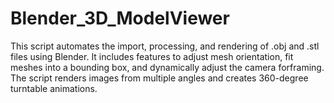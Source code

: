 # Blender_3D_ModelViewer
This script automates the import, processing, and rendering of .obj and .stl files using Blender. It includes features to adjust mesh orientation, fit meshes into a bounding box, and dynamically adjust the camera forframing. The script renders images from multiple angles and creates 360-degree turntable animations.
